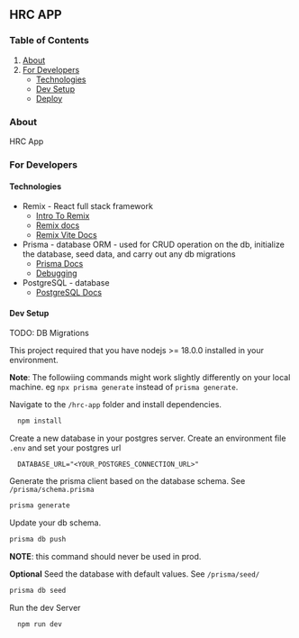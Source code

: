 ## HRC APP


### Table of Contents
1. [About](about)
8. [For Developers](#developers)
    - [Technologies](#technologies)
    - [Dev Setup](#setup)
    - [Deploy](#deploy)


<a name="about" />

### About
HRC App


<a name="developers" />

### For Developers

<a name="technologies" />

#### Technologies
- Remix - React full stack framework 
  -  [Intro To Remix](https://dev.to/shafspecs/intro-to-remix-41l7)
  -  [Remix docs](https://remix.run/docs) 
  -  [Remix Vite Docs](https://remix.run/docs/en/main/future/vite) 
- Prisma - database ORM - used for CRUD operation on the db, initialize the database, seed data, and carry out any db migrations
  -  [Prisma Docs](https://www.prisma.io/docs)
  -  [Debugging](https://www.prisma.io/docs/orm/prisma-client/debugging-and-troubleshooting/debugging)
- PostgreSQL - database 
  -  [PostgreSQL Docs](https://www.postgresql.org/docs/)


<a name="developers" />

#### Dev Setup
TODO: DB Migrations

This project required that you have nodejs >= 18.0.0 installed in your environment.

__Note__: The followiing commands might work slightly differently on your local machine. eg `npx prisma generate` instead of `prisma generate`.

Navigate to the `/hrc-app` folder and install dependencies.
```sh
  npm install 
```

Create a new database in your postgres server. Create an environment file `.env` and set your postgres url
```
  DATABASE_URL="<YOUR_POSTGRES_CONNECTION_URL>"
```

Generate the prisma client based on the database schema. See `/prisma/schema.prisma`
```sh
prisma generate
```

Update your db schema.
```sh
prisma db push
```
__NOTE__: this command should never be used in prod.

__Optional__ Seed the database with default values. See `/prisma/seed/`
```sh
prisma db seed
```

Run the dev Server
```sh
  npm run dev 
```